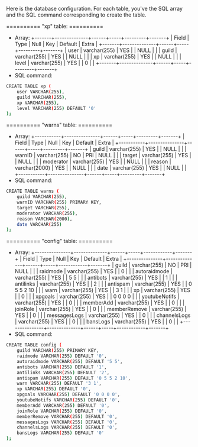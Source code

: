 Here is the database configuration.
For each table, you've the SQL array and the SQL command corresponding to create the table.

========== "xp" table: ==========
- Array:
+-------+--------------+------+-----+---------+-------+
| Field | Type         | Null | Key | Default | Extra |
+-------+--------------+------+-----+---------+-------+
| user  | varchar(255) | YES  |     | NULL    |       |
| guild | varchar(255) | YES  |     | NULL    |       |
| xp    | varchar(255) | YES  |     | NULL    |       |
| level | varchar(255) | YES  |     | 0       |       |
+-------+--------------+------+-----+---------+-------+
- SQL command:
``` sh
CREATE TABLE xp (
    user VARCHAR(255),
    guild VARCHAR(255),
    xp VARCHAR(255),
    level VARCHAR(255) DEFAULT '0'
);
```

========== "warns" table: ==========
- Array:
+-----------+---------------+------+-----+---------+-------+
| Field     | Type          | Null | Key | Default | Extra |
+-----------+---------------+------+-----+---------+-------+
| guild     | varchar(255)  | YES  |     | NULL    |       |
| warnID    | varchar(255)  | NO   | PRI | NULL    |       |
| target    | varchar(255)  | YES  |     | NULL    |       |
| moderator | varchar(255)  | YES  |     | NULL    |       |
| reason    | varchar(2000) | YES  |     | NULL    |       |
| date      | varchar(255)  | YES  |     | NULL    |       |
+-----------+---------------+------+-----+---------+-------+
- SQL command:
``` sh
CREATE TABLE warns (
    guild VARCHAR(255),
    warnID VARCHAR(255) PRIMARY KEY,
    target VARCHAR(255),
    moderator VARCHAR(255),
    reason VARCHAR(2000),
    date VARCHAR(255)
);
```

========== "config" table: ==========
- Array:
+---------------+--------------+------+-----+------------+-------+
| Field         | Type         | Null | Key | Default    | Extra |
+---------------+--------------+------+-----+------------+-------+
| guild         | varchar(255) | NO   | PRI | NULL       |       |
| raidmode      | varchar(255) | YES  |     | 0          |       |
| autoraidmode  | varchar(255) | YES  |     | 5 5        |       |
| antibots      | varchar(255) | YES  |     | 1          |       |
| antilinks     | varchar(255) | YES  |     | 2          |       |
| antispam      | varchar(255) | YES  |     | 0 5 5 2 10 |       |
| warn          | varchar(255) | YES  |     | 3 1        |       |
| xp            | varchar(255) | YES  |     | 0          |       |
| xpgoals       | varchar(255) | YES  |     | 0 0 0 0    |       |
| youtubeNotifs | varchar(255) | YES  |     | 0          |       |
| memberAdd     | varchar(255) | YES  |     | 0          |       |
| joinRole      | varchar(255) | YES  |     | 0          |       |
| memberRemove  | varchar(255) | YES  |     | 0          |       |
| messagesLogs  | varchar(255) | YES  |     | 0          |       |
| channelsLogs  | varchar(255) | YES  |     | 0          |       |
| bansLogs      | varchar(255) | YES  |     | 0          |       |
+---------------+--------------+------+-----+------------+-------+
- SQL command:
``` sh
CREATE TABLE config (
    guild VARCHAR(255) PRIMARY KEY,
    raidmode VARCHAR(255) DEFAULT '0',
    autoraidmode VARCHAR(255) DEFAULT '5 5',
    antibots VARCHAR(255) DEFAULT '1',
    antilinks VARCHAR(255) DEFAULT '2',
    antispam VARCHAR(255) DEFAULT '0 5 5 2 10',
    warn VARCHAR(255) DEFAULT '3 1',
    xp VARCHAR(255) DEFAULT '0',
    xpgoals VARCHAR(255) DEFAULT '0 0 0 0',
    youtubeNotifs VARCHAR(255) DEFAULT '0',
    memberAdd VARCHAR(255) DEFAULT '0',
    joinRole VARCHAR(255) DEFAULT '0',
    memberRemove VARCHAR(255) DEFAULT '0',
    messagesLogs VARCHAR(255) DEFAULT '0',
    channelsLogs VARCHAR(255) DEFAULT '0',
    bansLogs VARCHAR(255) DEFAULT '0'
);
```